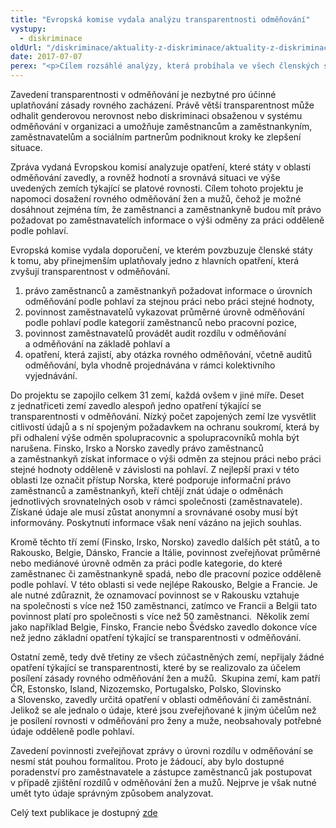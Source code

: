 ```yaml
---
title: "Evropská komise vydala analýzu transparentnosti odměňování"
vystupy:
  - diskriminace
oldUrl: "/diskriminace/aktuality-z-diskriminace/aktuality-z-diskriminace-2017/evropska-komise-vydala-analyzu-transparentnosti-odmenovani/"
date: 2017-07-07
perex: "<p>Cílem rozsáhlé analýzy, která probíhala ve všech členských státech EU, Lichtenštejnsku, Norsku a na Islandu, bylo posílit zásadu rovného odměňování mužů a žen skrze zavedení transparentnosti v odměňování.</p>"
---
```


<!-- imported from the old website -->

<p>Zavedení transparentnosti v odměňování je nezbytné pro účinné uplatňování zásady rovného zacházení. Právě větší transparentnost může odhalit genderovou nerovnost nebo diskriminaci obsaženou v systému odměňování v organizaci a umožňuje zaměstnancům a zaměstnankyním, zaměstnavatelům a sociálním partnerům podniknout kroky ke zlepšení situace. </p> <p>Zpráva vydaná Evropskou komisí analyzuje opatření, které státy v oblasti odměňování zavedly, a rovněž hodnotí a srovnává situaci ve výše uvedených zemích týkající se platové rovnosti. Cílem tohoto projektu je napomoci dosažení rovného odměňování žen a mužů, čehož je možné dosáhnout zejména tím, že zaměstnanci a zaměstnankyně budou mít právo požadovat po zaměstnavatelích informace o výši odměny za práci odděleně podle pohlaví. </p> <p>Evropská komise vydala doporučení, ve kterém povzbuzuje členské státy k tomu, aby přinejmenším uplatňovaly jedno z hlavních opatření, která zvyšují transparentnost v odměňování.</p><ol><li>právo zaměstnanců a zaměstnankyň požadovat informace o úrovních odměňování podle pohlaví za stejnou práci nebo práci stejné hodnoty,</li><li>povinnost zaměstnavatelů vykazovat průměrné úrovně odměňování podle pohlaví podle kategorií zaměstnanců nebo pracovní pozice,</li><li>povinnost zaměstnavatelů provádět audit rozdílu v odměňování a odměňování na základě pohlaví a</li><li>opatření, která zajistí, aby otázka rovného odměňování, včetně auditů odměňování, byla vhodně projednávána v rámci kolektivního vyjednávání.</li></ol> <p>Do projektu se zapojilo celkem 31 zemí, každá ovšem v jiné míře. Deset z jednatřiceti zemí zavedlo alespoň jedno opatření týkající se transparentnosti v odměňování. Nízký počet zapojených zemí lze vysvětlit citlivostí údajů a s ní spojeným požadavkem na ochranu soukromí, která by při odhalení výše odměn spolupracovnic a spolupracovníků mohla být narušena. Finsko, Irsko a Norsko zavedly právo zaměstnanců a zaměstnankyň získat informace o výši odměn za stejnou práci nebo práci stejné hodnoty odděleně v závislosti na pohlaví. Z nejlepší praxi v této oblasti lze označit přístup Norska, které podporuje informační právo zaměstnanců a zaměstnankyň, kteří chtějí znát údaje o odměnách jednotlivých srovnatelných osob v rámci společnosti (zaměstnavatele). Získané údaje ale musí zůstat anonymní a srovnávané osoby musí být informovány. Poskytnutí informace však není vázáno na jejich souhlas. </p> <p>Kromě těchto tří zemí (Finsko, Irsko, Norsko) zavedlo dalších pět států, a to Rakousko, Belgie, Dánsko, Francie a Itálie, povinnost zveřejňovat průměrné nebo mediánové úrovně odměn za práci podle kategorie, do které zaměstnanec či zaměstnankyně spadá, nebo dle pracovní pozice odděleně podle pohlaví. V této oblasti si vede nejlépe Rakousko, Belgie a Francie. Je ale nutné zdůraznit, že oznamovací povinnost se v Rakousku vztahuje na společnosti s více než 150 zaměstnanci, zatímco ve Francii a Belgii tato povinnost platí pro společnosti s více než 50 zaměstnanci.  Několik zemí jako například Belgie, Finsko, Francie nebo Švédsko zavedlo dokonce více než jedno základní opatření týkající se transparentnosti v odměňování. </p> <p>Ostatní země, tedy dvě třetiny ze všech zúčastněných zemí, nepřijaly žádné opatření týkající se transparentnosti, které by se realizovalo za účelem posílení zásady rovného odměňování žen a mužů.  Skupina zemí, kam patří ČR, Estonsko, Island, Nizozemsko, Portugalsko, Polsko, Slovinsko a Slovensko, zavedly určitá opatření v oblasti odměňování či zaměstnání. Jelikož se ale jednalo o údaje, které jsou zveřejňované k jiným účelům než je posílení rovnosti v odměňování pro ženy a muže, neobsahovaly potřebné údaje odděleně podle pohlaví.</p> <p>Zavedení povinnosti zveřejňovat zprávy o úrovni rozdílu v odměňování se nesmí stát pouhou formalitou. Proto je žádoucí, aby bylo dostupné poradenství pro zaměstnavatele a zástupce zaměstnanců jak postupovat v případě zjištění rozdílů v odměňování žen a mužů. Nejprve je však nutné umět tyto údaje správným způsobem analyzovat.  </p> <p>Celý text publikace je dostupný <a title="Otevření do nového okna" href="http://ec.europa.eu/newsroom/just/item-detail.cfm?item_id=58776&amp;utm_source=just_newsroom&amp;utm_medium=Website&amp;utm_campaign=just&amp;utm_content=New%20publication%20%22%20Pay%20transparency%20in%20the%20EU:%20A%20legal%20analysis%20of%20the%20situa&amp;lang=en" target="_blank">zde</a> </p>
